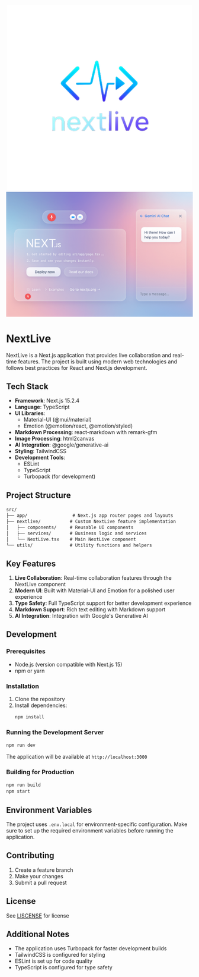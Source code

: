 <div align="center">
<img src="public/readme-logo.png">
<img src="public/readme-banner.png">
</div>

# NextLive
NextLive is a Next.js application that provides live collaboration and real-time features. The project is built using modern web technologies and follows best practices for React and Next.js development.

## Tech Stack

- **Framework**: Next.js 15.2.4
- **Language**: TypeScript
- **UI Libraries**: 
  - Material-UI (@mui/material)
  - Emotion (@emotion/react, @emotion/styled)
- **Markdown Processing**: react-markdown with remark-gfm
- **Image Processing**: html2canvas
- **AI Integration**: @google/generative-ai
- **Styling**: TailwindCSS
- **Development Tools**:
  - ESLint
  - TypeScript
  - Turbopack (for development)

## Project Structure

```
src/
├── app/                 # Next.js app router pages and layouts
├── nextlive/           # Custom NextLive feature implementation
│   ├── components/     # Reusable UI components
│   ├── services/       # Business logic and services
│   └── NextLive.tsx    # Main NextLive component
└── utils/              # Utility functions and helpers
```

## Key Features

1. **Live Collaboration**: Real-time collaboration features through the NextLive component
2. **Modern UI**: Built with Material-UI and Emotion for a polished user experience
3. **Type Safety**: Full TypeScript support for better development experience
4. **Markdown Support**: Rich text editing with Markdown support
5. **AI Integration**: Integration with Google's Generative AI

## Development

### Prerequisites

- Node.js (version compatible with Next.js 15)
- npm or yarn

### Installation

1. Clone the repository
2. Install dependencies:
   ```bash
   npm install
   ```

### Running the Development Server

```bash
npm run dev
```

The application will be available at `http://localhost:3000`

### Building for Production

```bash
npm run build
npm start
```

## Environment Variables

The project uses `.env.local` for environment-specific configuration. Make sure to set up the required environment variables before running the application.

## Contributing

1. Create a feature branch
2. Make your changes
3. Submit a pull request

## License

See [LISCENSE](LICENSE) for license

## Additional Notes

- The application uses Turbopack for faster development builds
- TailwindCSS is configured for styling
- ESLint is set up for code quality
- TypeScript is configured for type safety
